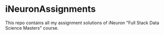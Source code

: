 <h1>iNeuronAssignments</h1>
This repo contains all my assignment solutions of iNeuron "Full Stack Data Science Masters" course.
